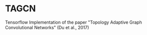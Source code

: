 # TAGCN
Tensorflow Implementation of the paper "Topology Adaptive Graph Convolutional Networks" (Du et al., 2017)

